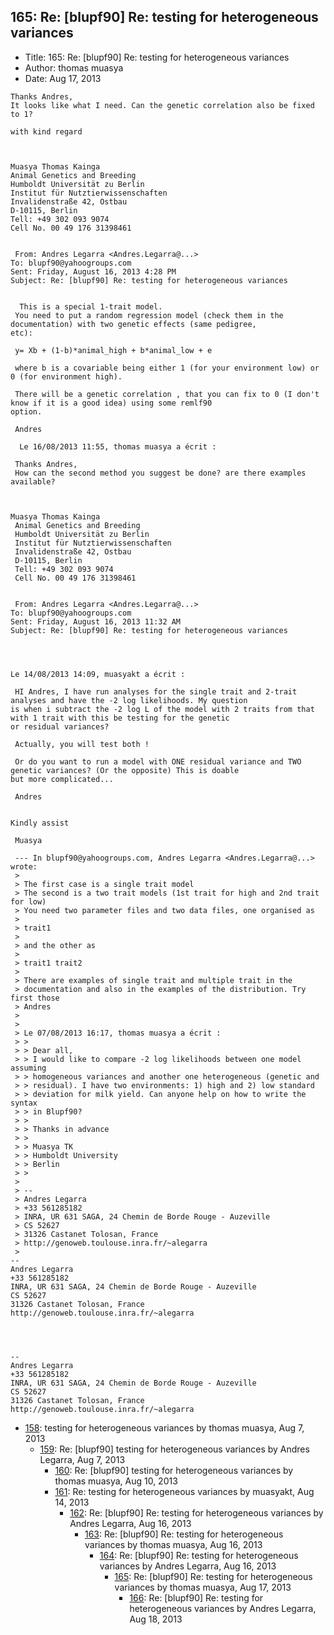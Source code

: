 ## 165: Re: [blupf90] Re: testing for heterogeneous variances

- Title: 165: Re: [blupf90] Re: testing for heterogeneous variances
- Author: thomas muasya
- Date: Aug 17, 2013

```
Thanks Andres,
It looks like what I need. Can the genetic correlation also be fixed to 1?

with kind regard


 
Muasya Thomas Kainga
Animal Genetics and Breeding
Humboldt Universität zu Berlin
Institut für Nutztierwissenschaften
Invalidenstraße 42, Ostbau
D-10115, Berlin 
Tell: +49 302 093 9074 
Cell No. 00 49 176 31398461


 From: Andres Legarra <Andres.Legarra@...>
To: blupf90@yahoogroups.com 
Sent: Friday, August 16, 2013 4:28 PM
Subject: Re: [blupf90] Re: testing for heterogeneous variances
 

  This is a special 1-trait model.
 You need to put a random regression model (check them in the documentation) with two genetic effects (same pedigree,
etc):

 y= Xb + (1-b)*animal_high + b*animal_low + e

 where b is a covariable being either 1 (for your environment low) or 0 (for environment high). 

 There will be a genetic correlation , that you can fix to 0 (I don't know if it is a good idea) using some remlf90
option.

 Andres

  Le 16/08/2013 11:55, thomas muasya a écrit :

 Thanks Andres,
 How can the second method you suggest be done? are there examples available?

 
 
Muasya Thomas Kainga
 Animal Genetics and Breeding
 Humboldt Universität zu Berlin
 Institut für Nutztierwissenschaften
 Invalidenstraße 42, Ostbau
 D-10115, Berlin 
 Tell: +49 302 093 9074 
 Cell No. 00 49 176 31398461


 From: Andres Legarra <Andres.Legarra@...>
To: blupf90@yahoogroups.com
Sent: Friday, August 16, 2013 11:32 AM
Subject: Re: [blupf90] Re: testing for heterogeneous variances
 

 

Le 14/08/2013 14:09, muasyakt a écrit :

 HI Andres, I have run analyses for the single trait and 2-trait analyses and have the -2 log likelihoods. My question
is when i subtract the -2 log L of the model with 2 traits from that with 1 trait with this be testing for the genetic
or residual variances?

 Actually, you will test both !

 Or do you want to run a model with ONE residual variance and TWO genetic variances? (Or the opposite) This is doable
but more complicated...

 Andres


Kindly assist

 Muasya 

 --- In blupf90@yahoogroups.com, Andres Legarra <Andres.Legarra@...> wrote:
 >
 > The first case is a single trait model
 > The second is a two trait models (1st trait for high and 2nd trait for low)
 > You need two parameter files and two data files, one organised as
 > 
 > trait1
 > 
 > and the other as
 > 
 > trait1 trait2
 > 
 > There are examples of single trait and multiple trait in the 
 > documentation and also in the examples of the distribution. Try first those
 > Andres
 > 
 > 
 > Le 07/08/2013 16:17, thomas muasya a écrit :
 > >
 > > Dear all,
 > > I would like to compare -2 log likelihoods between one model assuming 
 > > homogeneous variances and another one heterogeneous (genetic and 
 > > residual). I have two environments: 1) high and 2) low standard 
 > > deviation for milk yield. Can anyone help on how to write the syntax 
 > > in Blupf90?
 > >
 > > Thanks in advance
 > >
 > > Muasya TK
 > > Humboldt University
 > > Berlin
 > > 
 > 
 > -- 
 > Andres Legarra
 > +33 561285182
 > INRA, UR 631 SAGA, 24 Chemin de Borde Rouge - Auzeville
 > CS 52627
 > 31326 Castanet Tolosan, France
 > http://genoweb.toulouse.inra.fr/~alegarra
 >
-- 
Andres Legarra
+33 561285182
INRA, UR 631 SAGA, 24 Chemin de Borde Rouge - Auzeville
CS 52627
31326 Castanet Tolosan, France
http://genoweb.toulouse.inra.fr/~alegarra




-- 
Andres Legarra
+33 561285182
INRA, UR 631 SAGA, 24 Chemin de Borde Rouge - Auzeville
CS 52627
31326 Castanet Tolosan, France
http://genoweb.toulouse.inra.fr/~alegarra
```

- [158](0158.md): testing for heterogeneous variances by thomas muasya, Aug 7, 2013
    - [159](0159.md): Re: [blupf90] testing for heterogeneous variances by Andres Legarra, Aug 7, 2013
        - [160](0160.md): Re: [blupf90] testing for heterogeneous variances by thomas muasya, Aug 10, 2013
        - [161](0161.md): Re: testing for heterogeneous variances by muasyakt, Aug 14, 2013
            - [162](0162.md): Re: [blupf90] Re: testing for heterogeneous variances by Andres Legarra, Aug 16, 2013
                - [163](0163.md): Re: [blupf90] Re: testing for heterogeneous variances by thomas muasya, Aug 16, 2013
                    - [164](0164.md): Re: [blupf90] Re: testing for heterogeneous variances by Andres Legarra, Aug 16, 2013
                        - [165](0165.md): Re: [blupf90] Re: testing for heterogeneous variances by thomas muasya, Aug 17, 2013
                            - [166](0166.md): Re: [blupf90] Re: testing for heterogeneous variances by Andres Legarra, Aug 18, 2013

